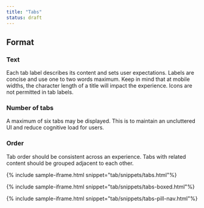 ```yaml
---
title: "Tabs"
status: draft
---
```


## Format

### Text
Each tab label describes its content and sets user expectations. Labels are concise and use one to two words maximum. Keep in mind that at mobile widths, the character length of a title will impact the experience. Icons are not permitted in tab labels.

### Number of tabs
A maximum of six tabs may be displayed. This is to maintain an uncluttered UI and reduce cognitive load for users.

### Order
Tab order should be consistent across an experience. Tabs with related content should be grouped adjacent to each other.

{% include sample-iframe.html snippet="tab/snippets/tabs.html"%}

{% include sample-iframe.html snippet="tab/snippets/tabs-boxed.html"%}

{% include sample-iframe.html snippet="tab/snippets/tabs-pill-nav.html"%}
